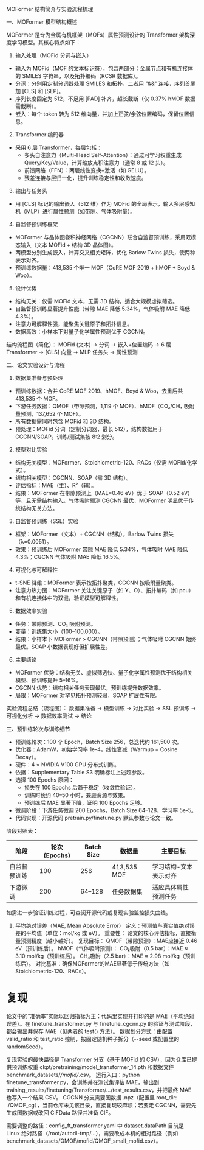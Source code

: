 MOFormer 结构简介与实验流程梳理

一、MOFormer 模型结构概述

MOFormer 是专为金属有机框架（MOFs）属性预测设计的 Transformer 架构深度学习模型。其核心特点如下：

1. 输入处理（MOFid 分词与嵌入）
- 输入为 MOFid（MOF 的文本标识符），包含两部分：金属节点和有机连接体的 SMILES 字符串，以及拓扑编码（RCSR 数据库）。
- 分词：分别用定制分词器处理 SMILES 和拓扑，二者用 "&&" 连接，序列首尾加 [CLS] 和 [SEP]。
- 序列长度固定为 512，不足用 [PAD] 补齐，超长截断（仅 0.37% hMOF 数据需截断）。
- 嵌入：每个 token 转为 512 维向量，并加上正弦/余弦位置编码，保留位置信息。

2. Transformer 编码器
- 采用 6 层 Transformer，每层包括：
  - 多头自注意力（Multi-Head Self-Attention）：通过可学习权重生成 Query/Key/Value，计算缩放点积注意力（通常 8 或 12 头）。
  - 前馈网络（FFN）：两层线性变换+激活（如 GELU）。
  - 残差连接与层归一化，提升训练稳定性和收敛速度。

3. 输出与任务头
- 用 [CLS] 标记的输出嵌入（512 维）作为 MOFid 的全局表示，输入多层感知机（MLP）进行属性预测（如带隙、气体吸附量）。

4. 自监督预训练框架
- MOFormer 与晶体图卷积神经网络（CGCNN）联合自监督预训练，采用双模态输入（文本 MOFid + 结构 3D 晶体图）。
- 两模型分别生成嵌入，计算交叉相关矩阵，优化 Barlow Twins 损失，使两种表示对齐。
- 预训练数据量：413,535 个唯一 MOF（CoRE MOF 2019 + hMOF + Boyd & Woo）。

5. 设计优势
- 结构无关：仅需 MOFid 文本，无需 3D 结构，适合大规模虚拟筛选。
- 自监督预训练显著提升性能（带隙 MAE 降低 5.34%，气体吸附 MAE 降低 4.3%）。
- 注意力可解释性强，能聚焦关键原子和拓扑信息。
- 数据高效：小样本下对量子化学属性预测优于 CGCNN。

结构流程图（简化）：
MOFid (文本) → 分词 → 嵌入+位置编码 → 6 层 Transformer → [CLS] 向量 → MLP 任务头 → 属性预测

二、论文实验设计与流程

1. 数据集准备与预处理
- 预训练数据：合并 CoRE MOF 2019、hMOF、Boyd & Woo，去重后共 413,535 个 MOF。
- 下游任务数据：QMOF（带隙预测，1,119 个 MOF）、hMOF（CO₂/CH₄ 吸附量预测，137,652 个 MOF）。
- 所有数据需同时包含 MOFid 和 3D 结构。
- 预处理：MOFid 分词（定制分词器，最长 512），结构数据用于 CGCNN/SOAP。训练/测试集按 8:2 划分。

2. 模型对比实验
- 结构无关模型：MOFormer、Stoichiometric-120、RACs（仅需 MOFid/化学式）。
- 结构相关模型：CGCNN、SOAP（需 3D 结构）。
- 评估指标：MAE（主）、R²（辅）。
- 结果：MOFormer 在带隙预测上（MAE=0.46 eV）优于 SOAP（0.52 eV）等，且无需结构输入。气体吸附预测 CGCNN 最优，MOFormer 明显优于传统结构无关方法。

3. 自监督预训练（SSL）实验
- 框架：MOFormer（文本）+ CGCNN（结构），Barlow Twins 损失（λ=0.0051）。
- 效果：预训练后 MOFormer 带隙 MAE 降低 5.34%，气体吸附 MAE 降低 4.3%；CGCNN 气体吸附 MAE 降低 16.5%。

4. 可视化与可解释性
- t-SNE 降维：MOFormer 表示按拓扑聚类，CGCNN 按吸附量聚类。
- 注意力热力图：MOFormer 关注关键原子（如 Y、O）、拓扑编码（如 pcu）和有机连接体中的双键，验证模型可解释性。

5. 数据效率实验
- 任务：带隙预测、CO₂ 吸附预测。
- 变量：训练集大小（100–100,000）。
- 结果：小样本下 MOFormer > CGCNN（带隙预测）；气体吸附 CGCNN 始终最优。SOAP 小数据表现好但扩展性差。

6. 主要结论
- MOFormer 优势：结构无关、虚拟筛选快、量子化学属性预测优于结构相关模型、预训练提升 5–16%。
- CGCNN 优势：结构相关任务表现最优，预训练提升数据效率。
- 局限：MOFormer 对罕见拓扑预测较弱，SOAP 扩展性有限。

实验流程总结（流程图）：
数据集准备 → 模型训练 → 对比实验 → SSL 预训练 → 可视化分析 → 数据效率测试 → 结论

三、预训练轮次与训练细节

- 预训练轮次：100 个 Epoch，Batch Size 256，总迭代约 161,500 次。
- 优化器：AdamW，初始学习率 1e-4，线性衰减（Warmup + Cosine Decay）。
- 硬件：4 × NVIDIA V100 GPU 分布式训练。
- 依据：Supplementary Table S3 明确标注上述超参数。
- 选择 100 Epochs 原因：
  - 损失在 100 Epochs 后趋于稳定（收敛性验证）。
  - 训练时长约 40–50 小时，兼顾资源与效果。
  - 预训练后 MAE 显著下降，证明 100 Epochs 足够。
- 微调阶段：下游任务微调 200 Epochs，Batch Size 64–128，学习率 5e-5。
- 代码实现：开源代码 pretrain.py/finetune.py 默认参数与论文一致。

阶段对照表：

| 阶段         | 轮次 (Epochs) | Batch Size | 数据量         | 主要目标                 |
| ------------ | ------------- | ---------- | -------------- | ------------------------ |
| 自监督预训练 | 100           | 256        | 413,535 MOF    | 学习结构-文本表示对齐    |
| 下游微调     | 200           | 64–128     | 任务数据集     | 适应具体属性预测任务      |

如需进一步验证训练过程，可查阅开源代码或复现实验监控损失曲线。


1. 平均绝对误差（MAE, Mean Absolute Error）
定义：预测值与真实值绝对误差的平均值（单位：mol/kg 或 eV）。
重要性：
论文的核心评估指标，直接衡量预测精度（越小越好）。
复现目标：
QMOF（带隙预测）：MAE应接近 0.46 eV（预训练后）。
hMOF（气体吸附预测）：
CO₂吸附（0.5 bar）：MAE ≈ 3.10 mol/kg（预训练后）。
CH₄吸附（2.5 bar）：MAE ≈ 2.98 mol/kg（预训练后）。
对比基准：确保MOFormer的MAE显著低于传统方法（如Stoichiometric-120、RACs）。

# 复现
论文中的“准确率”实际以回归指标为主：代码里实现并打印的是 MAE（平均绝对误差）。在 finetune_transformer.py 与 finetune_cgcnn.py 的验证与测试阶段，都会输出并保存 MAE（见两者的 test() 方法）。
数据划分方式：由配置 valid_ratio 和 test_ratio 控制，按固定随机种子拆分（--seed 或配置里的 randomSeed）。

复现实验的最快路径是 Transformer 分支（基于 MOFid 的 CSV），因为仓库已提供预训练权重 ckpt/pretraining/model_transformer_14.pth 和数据文件 benchmark_datasets/*/mofid/*.csv。
运行入口：python finetune_transformer.py，会训练并在测试集评估 MAE，输出到 training_results/finetuning/Transformer/.../test_results.csv，并把最终 MAE 也写入一个结果 CSV。
CGCNN 分支需要图数据 .npz（配置里 root_dir: ./QMOF_cg），当前仓库未见该目录，直接复现较麻烦；若要走 CGCNN，需要先生成图数据或改回 CIFData 路径并准备 CIF。

需要调整的路径：config_ft_transformer.yaml 中 dataset.dataPath 目前是 Linux 绝对路径（/root/autodl-tmp/...），需要改成本机的相对路径（例如 benchmark_datasets/QMOF/mofid/QMOF_small_mofid.csv）。